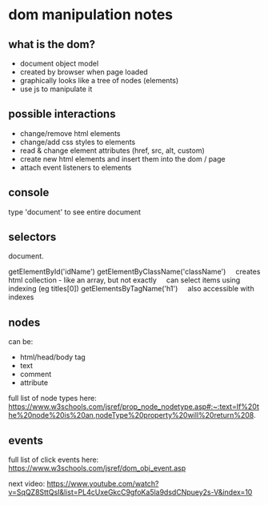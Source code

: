 # dom manipulation notes

## what is the dom?

- document object model
- created by browser when page loaded
- graphically looks like a tree of nodes (elements)
- use js to manipulate it

## possible interactions

- change/remove html elements
- change/add css styles to elements
- read & change element attributes (href, src, alt, custom)
- create new html elements and insert them into the dom / page
- attach event listeners to elements

## console

type 'document' to see entire document

## selectors

document.

getElementById('idName')
getElementByClassName('className')
    creates html collection - like an array, but not exactly
    can select items using indexing (eg titles[0])
getElementsByTagName('h1')
    also accessible with indexes

## nodes

can be:

- html/head/body tag
- text
- comment
- attribute

full list of node types here: https://www.w3schools.com/jsref/prop_node_nodetype.asp#:~:text=If%20the%20node%20is%20an,nodeType%20property%20will%20return%208.

## events

full list of click events here: https://www.w3schools.com/jsref/dom_obj_event.asp

next video: https://www.youtube.com/watch?v=SqQZ8SttQsI&list=PL4cUxeGkcC9gfoKa5la9dsdCNpuey2s-V&index=10
